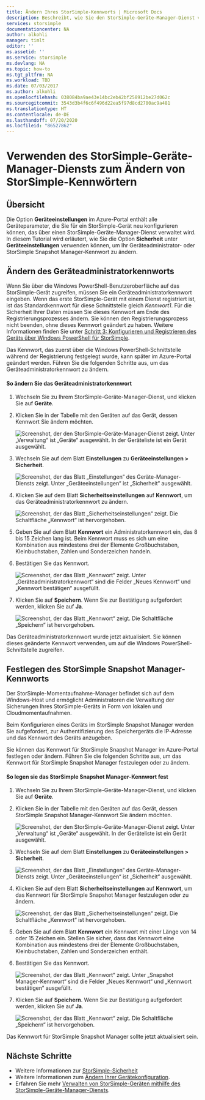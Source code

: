 ```yaml
---
title: Ändern Ihres StorSimple-Kennworts | Microsoft Docs
description: Beschreibt, wie Sie den StorSimple-Geräte-Manager-Dienst verwenden, um Ihr StorSimple Snapshot Manager- und Geräteadministratorkennwort zu ändern.
services: storsimple
documentationcenter: NA
author: alkohli
manager: timlt
editor: ''
ms.assetid: ''
ms.service: storsimple
ms.devlang: NA
ms.topic: how-to
ms.tgt_pltfrm: NA
ms.workload: TBD
ms.date: 07/03/2017
ms.author: alkohli
ms.openlocfilehash: 038084ba9ae43e14bc2eb42bf258912be27d062c
ms.sourcegitcommit: 3543d3b4f6c6f496d22ea5f97d8cd2700ac9a481
ms.translationtype: HT
ms.contentlocale: de-DE
ms.lasthandoff: 07/20/2020
ms.locfileid: "86527862"
---
```

# <a name="use-the-storsimple-device-manager-service-to-change-your-storsimple-passwords"></a>Verwenden des StorSimple-Geräte-Manager-Diensts zum Ändern von StorSimple-Kennwörtern

## <a name="overview"></a>Übersicht
Die Option **Geräteeinstellungen** im Azure-Portal enthält alle Geräteparameter, die Sie für ein StorSimple-Gerät neu konfigurieren können, das über einen StorSimple-Geräte-Manager-Dienst verwaltet wird. In diesem Tutorial wird erläutert, wie Sie die Option **Sicherheit** unter **Geräteeinstellungen** verwenden können, um Ihr Geräteadministrator- oder StorSimple Snapshot Manager-Kennwort zu ändern.

## <a name="change-the-device-administrator-password"></a>Ändern des Geräteadministratorkennworts
Wenn Sie über die Windows PowerShell-Benutzeroberfläche auf das StorSimple-Gerät zugreifen, müssen Sie ein Geräteadministratorkennwort eingeben. Wenn das erste StorSimple-Gerät mit einem Dienst registriert ist, ist das Standardkennwort für diese Schnittstelle gleich *Kennwort1*. Für die Sicherheit Ihrer Daten müssen Sie dieses Kennwort am Ende des Registrierungsprozesses ändern. Sie können den Registrierungsprozess nicht beenden, ohne dieses Kennwort geändert zu haben. Weitere Informationen finden Sie unter [Schritt 3: Konfigurieren und Registrieren des Geräts über Windows PowerShell für StorSimple](storsimple-8000-deployment-walkthrough-u2.md#step-3-configure-and-register-the-device-through-windows-powershell-for-storsimple).

Das Kennwort, das zuerst über die Windows PowerShell-Schnittstelle während der Registrierung festgelegt wurde, kann später im Azure-Portal geändert werden. Führen Sie die folgenden Schritte aus, um das Geräteadministratorkennwort zu ändern.

#### <a name="to-change-the-device-administrator-password"></a>So ändern Sie das Geräteadministratorkennwort
1. Wechseln Sie zu Ihrem StorSimple-Geräte-Manager-Dienst, und klicken Sie auf **Geräte**.

2. Klicken Sie in der Tabelle mit den Geräten auf das Gerät, dessen Kennwort Sie ändern möchten.

    ![Screenshot, der den StorSimple-Geräte-Manager-Dienst zeigt. Unter „Verwaltung“ ist „Geräte“ ausgewählt. In der Geräteliste ist ein Gerät ausgewählt.](./media/storsimple-8000-change-passwords/changepwd1.png)

3. Wechseln Sie auf dem Blatt **Einstellungen** zu **Geräteeinstellungen > Sicherheit**.

    ![Screenshot, der das Blatt „Einstellungen“ des Geräte-Manager-Diensts zeigt. Unter „Geräteeinstellungen“ ist „Sicherheit“ ausgewählt.](./media/storsimple-8000-change-passwords/changepwd2.png)

4. Klicken Sie auf dem Blatt **Sicherheitseinstellungen** auf **Kennwort**, um das Geräteadministratorkennwort zu ändern.

    ![Screenshot, der das Blatt „Sicherheitseinstellungen“ zeigt. Die Schaltfläche „Kennwort“ ist hervorgehoben.](./media/storsimple-8000-change-passwords/changepwd3.png)

5. Geben Sie auf dem Blatt **Kennwort** ein Administratorkennwort ein, das 8 bis 15 Zeichen lang ist. Beim Kennwort muss es sich um eine Kombination aus mindestens drei der Elemente Großbuchstaben, Kleinbuchstaben, Zahlen und Sonderzeichen handeln.

6. Bestätigen Sie das Kennwort.

    ![Screenshot, der das Blatt „Kennwort“ zeigt. Unter „Geräteadministratorkennwort“ sind die Felder „Neues Kennwort“ und „Kennwort bestätigen“ ausgefüllt.](./media/storsimple-8000-change-passwords/changepwd4.png)

7. Klicken Sie auf **Speichern**. Wenn Sie zur Bestätigung aufgefordert werden, klicken Sie auf **Ja**.

    ![Screenshot, der das Blatt „Kennwort“ zeigt. Die Schaltfläche „Speichern“ ist hervorgehoben.](./media/storsimple-8000-change-passwords/changepwd6.png)

Das Geräteadministratorkennwort wurde jetzt aktualisiert. Sie können dieses geänderte Kennwort verwenden, um auf die Windows PowerShell-Schnittstelle zugreifen.

## <a name="set-the-storsimple-snapshot-manager-password"></a>Festlegen des StorSimple Snapshot Manager-Kennworts
Der StorSimple-Momentaufnahme-Manager befindet sich auf dem Windows-Host und ermöglicht Administratoren die Verwaltung der Sicherungen Ihres StorSimple-Geräts in Form von lokalen und Cloudmomentaufnahmen.

Beim Konfigurieren eines Geräts im StorSimple Snapshot Manager werden Sie aufgefordert, zur Authentifizierung des Speichergeräts die IP-Adresse und das Kennwort des Geräts anzugeben.

Sie können das Kennwort für StorSimple Snapshot Manager im Azure-Portal festlegen oder ändern. Führen Sie die folgenden Schritte aus, um das Kennwort für StorSimple Snapshot Manager festzulegen oder zu ändern.

#### <a name="to-set-the-storsimple-snapshot-manager-password"></a>So legen sie das StorSimple Snapshot Manager-Kennwort fest
1. Wechseln Sie zu Ihrem StorSimple-Geräte-Manager-Dienst, und klicken Sie auf **Geräte**.

2. Klicken Sie in der Tabelle mit den Geräten auf das Gerät, dessen StorSimple Snapshot Manager-Kennwort Sie ändern möchten.

     ![Screenshot, der den StorSimple-Geräte-Manager-Dienst zeigt. Unter „Verwaltung“ ist „Geräte“ ausgewählt. In der Geräteliste ist ein Gerät ausgewählt.](./media/storsimple-8000-change-passwords/changepwd1.png)

3. Wechseln Sie auf dem Blatt **Einstellungen** zu **Geräteeinstellungen > Sicherheit**.

     ![Screenshot, der das Blatt „Einstellungen“ des Geräte-Manager-Diensts zeigt. Unter „Geräteeinstellungen“ ist „Sicherheit“ ausgewählt.](./media/storsimple-8000-change-passwords/changepwd2.png)

4. Klicken Sie auf dem Blatt **Sicherheitseinstellungen** auf **Kennwort**, um das Kennwort für StorSimple Snapshot Manager festzulegen oder zu ändern.

     ![Screenshot, der das Blatt „Sicherheitseinstellungen“ zeigt. Die Schaltfläche „Kennwort“ ist hervorgehoben.](./media/storsimple-8000-change-passwords/changepwd3.png) 

5. Geben Sie auf dem Blatt **Kennwort** ein Kennwort mit einer Länge von 14 oder 15 Zeichen ein. Stellen Sie sicher, dass das Kennwort eine Kombination aus mindestens drei der Elemente Großbuchstaben, Kleinbuchstaben, Zahlen und Sonderzeichen enthält.

6. Bestätigen Sie das Kennwort.

     ![Screenshot, der das Blatt „Kennwort“ zeigt. Unter „Snapshot Manager-Kennwort“ sind die Felder „Neues Kennwort“ und „Kennwort bestätigen“ ausgefüllt.](./media/storsimple-8000-change-passwords/changepwd5.png)

7. Klicken Sie auf **Speichern**. Wenn Sie zur Bestätigung aufgefordert werden, klicken Sie auf **Ja**.

     ![Screenshot, der das Blatt „Kennwort“ zeigt. Die Schaltfläche „Speichern“ ist hervorgehoben.](./media/storsimple-8000-change-passwords/changepwd6.png)

Das Kennwort für StorSimple Snapshot Manager sollte jetzt aktualisiert sein.

## <a name="next-steps"></a>Nächste Schritte
* Weitere Informationen zur [StorSimple-Sicherheit](storsimple-8000-security.md)
* Weitere Informationen zum [Ändern Ihrer Gerätekonfiguration](storsimple-8000-modify-device-config.md).
* Erfahren Sie mehr [Verwalten von StorSimple-Geräten mithilfe des StorSimple-Geräte-Manager-Diensts](storsimple-8000-manager-service-administration.md).

